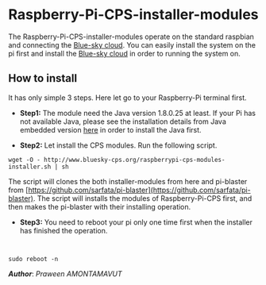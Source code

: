 Raspberry-Pi-CPS-installer-modules
====================================
The Raspberry-Pi-CPS-installer-modules operate on the standard raspbian and connecting the [Blue-sky cloud](https://github.com/Bluesky-CPS/BlueSkyLoggerCloudBINResearchVer1.0). You can easily install the system on the pi first and install the [Blue-sky cloud](https://github.com/Bluesky-CPS/BlueSkyLoggerCloudBINResearchVer1.0) in order to running the system on.  

How to install
----------------
It has only simple 3 steps. Here let go to your Raspberry-Pi terminal first.

- **Step1:** The module need the Java version 1.8.0.25 at least. If your Pi has not available Java, please see the installation details from Java embedded version [here](http://www.oracle.com/technetwork/java/embedded/embedded-se/overview/index.html) in order to install the Java first.

- **Step2:** Let install the CPS modules. Run the following script.

```shell
wget -O - http://www.bluesky-cps.org/raspberrypi-cps-modules-installer.sh | sh
```
The script will clones the both installer-modules from here and pi-blaster from [https://github.com/sarfata/pi-blaster](https://github.com/sarfata/pi-blaster). The script will installs the modules of Raspberry-Pi-CPS first, and then makes the pi-blaster with their installing operation.

- **Step3:** You need to reboot your pi only one time first when the installer has finished the operation.

```shell


sudo reboot -n
```

***Author***: *Praween AMONTAMAVUT*
